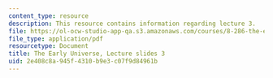 ```yaml
---
content_type: resource
description: This resource contains information regarding lecture 3.
file: https://ol-ocw-studio-app-qa.s3.amazonaws.com/courses/8-286-the-early-universe-fall-2013/2e408c8a945f4310b9e3c07f9d84961b_MIT8_286F13_lec03.pdf
file_type: application/pdf
resourcetype: Document
title: The Early Universe, Lecture slides 3
uid: 2e408c8a-945f-4310-b9e3-c07f9d84961b
---
```

